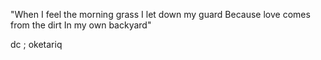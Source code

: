 "When I feel the morning grass
I let down my guard
Because love comes from the dirt
In my own backyard"

dc ; oketariq
